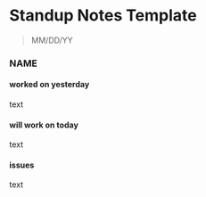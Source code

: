 # Standup Notes Template

>MM/DD/YY
### NAME
#### worked on yesterday
text
#### will work on today
text
#### issues
text

